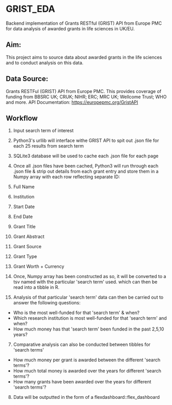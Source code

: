 # GRIST_EDA
Backend implementation of Grants RESTful (GRIST) API from Europe PMC for data analysis of awarded grants in life sciences in UK/EU.

## Aim:
This project aims to source data about awarded grants in the life sciences and to conduct analysis on this data.

## Data Source:
Grants RESTFul (GRIST) API from Europe PMC.
This provides coverage of funding from BBSRC UK; CRUK; NIHR; ERC; MRC UK; Wellcome Trust; WHO and more.
API Documentation: https://europepmc.org/GristAPI

## Workflow

1) Input search term of interest
2) Python3's urllib will interface withe GRIST API to spit out .json file for each 25 results from search term
3) SQLite3 database will be used to cache each .json file for each page
4) Once all .json files have been cached, Python3 will run through each .json file & strip out details from each grant entry and store them in a Numpy array with each row reflecting separate ID:
  1) Full Name
  2) Institution
  3) Start Date
  4) End Date
  5) Grant Title
  6) Grant Abstract
  7) Grant Source
  8) Grant Type
  9) Grant Worth + Currency
  

5) Once, Numpy array has been constructed as so, it will be converted to a tsv named with the particular 'search term' used. which can then be read into a tibble in R.

6) Analysis of that particular 'search term' data can then be carried out to answer the following questions:
- Who is the most well-funded for that 'search term' & when?
- Which research institution is most well-funded for that 'search term' and when?
- How much money has that 'search term' been funded in the past 2,5,10 years?


7) Comparative analysis can also be conducted between tibbles for 'search terms'
- How much money per grant is awarded between the different 'search terms'?
- How much total money is awarded over the years for different 'search terms'?
- How many grants have been awarded over the years for different 'search terms'?

8) Data will be outputted in the form of a flexdashboard::flex_dashboard
